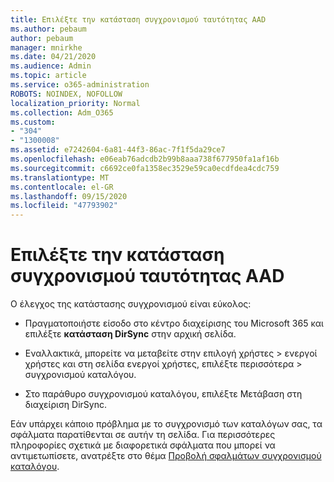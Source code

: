 ```yaml
---
title: Επιλέξτε την κατάσταση συγχρονισμού ταυτότητας AAD
ms.author: pebaum
author: pebaum
manager: mnirkhe
ms.date: 04/21/2020
ms.audience: Admin
ms.topic: article
ms.service: o365-administration
ROBOTS: NOINDEX, NOFOLLOW
localization_priority: Normal
ms.collection: Adm_O365
ms.custom:
- "304"
- "1300008"
ms.assetid: e7242604-6a81-44f3-86ac-7f1f5da29ce7
ms.openlocfilehash: e06eab76adcdb2b99b8aaa738f677950fa1af16b
ms.sourcegitcommit: c6692ce0fa1358ec3529e59ca0ecdfdea4cdc759
ms.translationtype: MT
ms.contentlocale: el-GR
ms.lasthandoff: 09/15/2020
ms.locfileid: "47793902"
---
```

# <a name="check-aad-identity-sync-status"></a>Επιλέξτε την κατάσταση συγχρονισμού ταυτότητας AAD

Ο έλεγχος της κατάστασης συγχρονισμού είναι εύκολος:
  
- Πραγματοποιήστε είσοδο στο κέντρο διαχείρισης του Microsoft 365 και επιλέξτε **κατάσταση DirSync** στην αρχική σελίδα.

- Εναλλακτικά, μπορείτε να μεταβείτε στην επιλογή χρήστες \> ενεργοί χρήστες και στη σελίδα ενεργοί χρήστες, επιλέξτε περισσότερα \> συγχρονισμού καταλόγου.

- Στο παράθυρο συγχρονισμού καταλόγου, επιλέξτε Μετάβαση στη διαχείριση DirSync.

Εάν υπάρχει κάποιο πρόβλημα με το συγχρονισμό των καταλόγων σας, τα σφάλματα παρατίθενται σε αυτήν τη σελίδα. Για περισσότερες πληροφορίες σχετικά με διαφορετικά σφάλματα που μπορεί να αντιμετωπίσετε, ανατρέξτε στο θέμα [Προβολή σφαλμάτων συγχρονισμού καταλόγου](https://docs.microsoft.com//office365/enterprise/identify-directory-synchronization-errors).
  